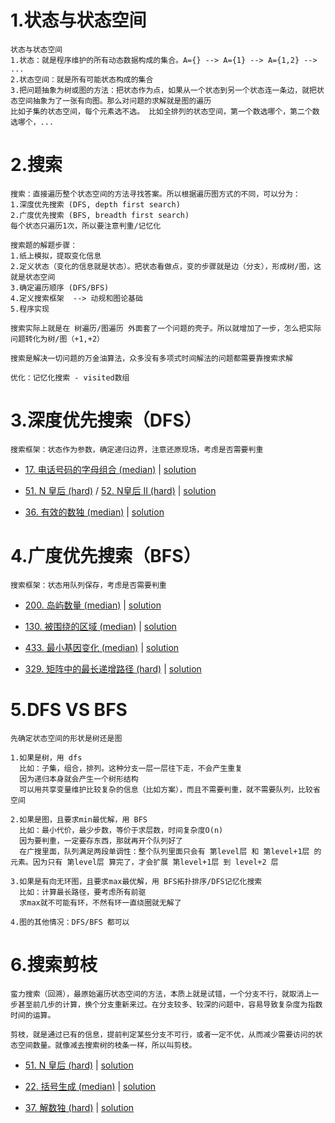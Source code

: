 # 1.状态与状态空间

```
状态与状态空间
1.状态：就是程序维护的所有动态数据构成的集合。A={} --> A={1} --> A={1,2} --> ...
2.状态空间：就是所有可能状态构成的集合
3.把问题抽象为树或图的方法：把状态作为点，如果从一个状态到另一个状态连一条边，就把状态空间抽象为了一张有向图。那么对问题的求解就是图的遍历
比如子集的状态空间，每个元素选不选。 比如全排列的状态空间，第一个数选哪个，第二个数选哪个，...

```

# 2.搜索
```
搜索：直接遍历整个状态空间的方法寻找答案。所以根据遍历图方式的不同，可以分为：
1.深度优先搜索 (DFS, depth first search)
2.广度优先搜索 (BFS, breadth first search)
每个状态只遍历1次，所以要注意判重/记忆化

搜索题的解题步骤：
1.纸上模拟，提取变化信息
2.定义状态（变化的信息就是状态）。把状态看做点，变的步骤就是边（分支），形成树/图，这就是状态空间
3.确定遍历顺序 (DFS/BFS)
4.定义搜索框架  --> 动规和图论基础
5.程序实现

搜索实际上就是在 树遍历/图遍历 外面套了一个问题的壳子。所以就增加了一步，怎么把实际问题转化为树/图（+1,+2）

搜索是解决一切问题的万金油算法，众多没有多项式时间解法的问题都需要靠搜索求解

优化：记忆化搜索 - visited数组
```


# 3.深度优先搜索（DFS）

```
搜索框架：状态作为参数，确定递归边界，注意还原现场，考虑是否需要判重
```

- [17. 电话号码的字母组合 (median)](https://leetcode-cn.com/problems/letter-combinations-of-a-phone-number/) | [solution](https://github.com/qcxu-super/LeetCode/blob/master/08_深搜和广搜/17letterCombinations.cpp)

- [51. N 皇后 (hard)](https://leetcode-cn.com/problems/n-queens/) / [52. N皇后 II (hard)](https://leetcode-cn.com/problems/n-queens-ii/) |  [solution](https://github.com/qcxu-super/LeetCode/blob/master/08_深搜和广搜/51solveNQueens.cpp)

- [36. 有效的数独 (median)](https://leetcode-cn.com/problems/valid-sudoku/) | [solution](https://github.com/qcxu-super/LeetCode/blob/master/08_深搜和广搜/36isValidSudoku.cpp)


# 4.广度优先搜索（BFS）

```
搜索框架：状态用队列保存，考虑是否需要判重
```

- [200. 岛屿数量 (median)](https://leetcode-cn.com/problems/number-of-islands/) | [solution](https://github.com/qcxu-super/LeetCode/blob/master/08_深搜和广搜/200numIslands.cpp)

- [130. 被围绕的区域 (median)](https://leetcode-cn.com/problems/surrounded-regions/) | [solution](https://github.com/qcxu-super/LeetCode/blob/master/08_深搜和广搜/130solve.cpp)

- [433. 最小基因变化 (median)](https://leetcode-cn.com/problems/minimum-genetic-mutation/) | [solution](https://github.com/qcxu-super/LeetCode/blob/master/08_深搜和广搜/433minMutation.cpp)

- [329. 矩阵中的最长递增路径 (hard)](https://leetcode-cn.com/problems/longest-increasing-path-in-a-matrix/) | [solution](https://github.com/qcxu-super/LeetCode/blob/master/08_深搜和广搜/329longestIncreasingPath.cpp)



# 5.DFS VS BFS

```
先确定状态空间的形状是树还是图

1.如果是树，用 dfs
  比如：子集，组合，排列。这种分支一层一层往下走，不会产生重复
  因为递归本身就会产生一个树形结构
  可以用共享变量维护比较复杂的信息（比如方案），而且不需要判重，就不需要队列，比较省空间

2.如果是图，且要求min最优解，用 BFS
  比如：最小代价，最少步数，等价于求层数，时间复杂度O(n)
  因为要判重，一定要存东西，那就再开个队列好了
  在广搜里面，队列满足两段单调性：整个队列里面只会有 第level层 和 第level+1层 的元素。因为只有 第level层 算完了，才会扩展 第level+1层 到 level+2 层

3.如果是有向无环图，且要求max最优解，用 BFS拓扑排序/DFS记忆化搜索
  比如：计算最长路径，要考虑所有前驱
  求max就不可能有环，不然有环一直绕圈就无解了

4.图的其他情况：DFS/BFS 都可以

```

# 6.搜索剪枝

```
蛮力搜索（回溯），最原始遍历状态空间的方法，本质上就是试错，一个分支不行，就取消上一步甚至前几步的计算，换个分支重新来过。在分支较多、较深的问题中，容易导致复杂度为指数时间的运算。

剪枝，就是通过已有的信息，提前判定某些分支不可行，或者一定不优，从而减少需要访问的状态空间数量。就像减去搜索树的枝条一样，所以叫剪枝。

```

- [51. N 皇后 (hard)](https://leetcode-cn.com/problems/n-queens/) | [solution](https://github.com/qcxu-super/LeetCode/blob/master/08_深搜和广搜/51solveNQueens.cpp)

- [22. 括号生成 (median)](https://leetcode-cn.com/problems/generate-parentheses/) |  [solution](https://github.com/qcxu-super/LeetCode/blob/master/08_深搜和广搜/22generateParenthesis.cpp)

- [37. 解数独 (hard)](https://leetcode-cn.com/problems/sudoku-solver/) | [solution](https://github.com/qcxu-super/LeetCode/blob/master/08_深搜和广搜/37solveSudoku.cpp)
